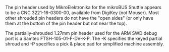 The pin header used by MikroElektronika for the mikroBUS Shuttle appears to be a CNC 3221-16-0300-00, available from DigiKey (not Mouser). Most other shrouded pin headers do not have the "open sides" (or only have them at the bottom of the pin header but not near the top).

The partially-shrouded 1.27mm pin header used for the ARM SWD debug port is a Samtec FTSH-105-01-F-DV-K-P. The -K specifies the keyed partial shroud and -P specifies a pick & place pad for simplified machine assembly.
